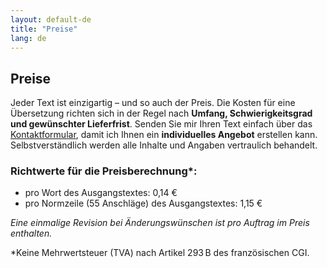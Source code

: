 ```yaml
---
layout: default-de
title: "Preise"
lang: de
---
```


## Preise

Jeder Text ist einzigartig – und so auch der Preis. Die Kosten für eine Übersetzung richten sich in der Regel nach **Umfang, Schwierigkeitsgrad und gewünschter Lieferfrist**. Senden Sie mir Ihren Text einfach über das [Kontaktformular]([https://nneuhoff.github.io/traduction-translation-uebersetzung/de/contact.html]), damit ich Ihnen ein **individuelles Angebot** erstellen kann. Selbstverständlich werden alle Inhalte und Angaben vertraulich behandelt.

### Richtwerte für die Preisberechnung*:
- pro Wort des Ausgangstextes: 0,14 €
- pro Normzeile (55 Anschläge) des Ausgangstextes: 1,15 €
  
*Eine einmalige Revision bei Änderungswünschen ist pro Auftrag im Preis enthalten.*

*Keine Mehrwertsteuer (TVA) nach Artikel 293 B des französischen CGI.
